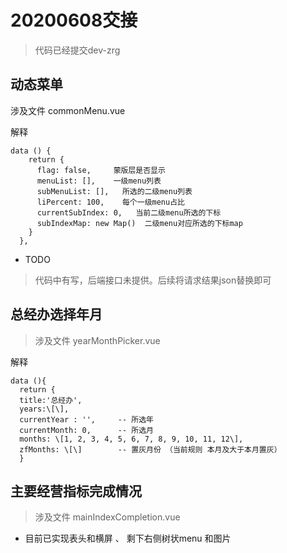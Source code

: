 # 20200608交接
>  代码已经提交dev-zrg

## 动态菜单
涉及文件 commonMenu.vue

解释
```
data () {
    return {
      flag: false,     蒙版层是否显示
      menuList: [],    一级menu列表
      subMenuList: [],   所选的二级menu列表   
      liPercent: 100,    每个一级menu占比
      currentSubIndex: 0,   当前二级menu所选的下标
      subIndexMap: new Map()  二级menu对应所选的下标map
    }
  },
```

- TODO
> 代码中有写，后端接口未提供。后续将请求结果json替换即可


## 总经办选择年月 
>涉及文件 yearMonthPicker.vue

解释
```
data (){  
  return {  
  title:'总经办',  
  years:\[\],    
  currentYear : '',     -- 所选年
  currentMonth: 0,      -- 所选月
  months: \[1, 2, 3, 4, 5, 6, 7, 8, 9, 10, 11, 12\],  
  zfMonths: \[\]        -- 置灰月份 （当前规则 本月及大于本月置灰）
  }
```


## 主要经营指标完成情况
>涉及文件 mainIndexCompletion.vue

- 目前已实现表头和横屏 、 剩下右侧树状menu 和图片




